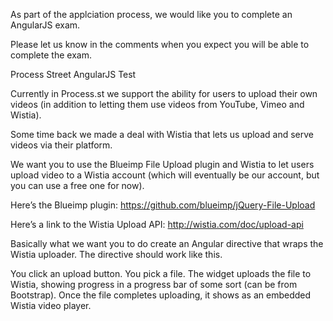 As part of the applciation process, we would like you to complete an AngularJS exam.

Please let us know in the comments when you expect you will be able to complete the exam.

Process Street AngularJS Test

Currently in Process.st we support the ability for users to upload their own videos (in addition to letting them use videos from YouTube, Vimeo and Wistia).

Some time back we made a deal with Wistia that lets us upload and serve videos via their platform.

We want you to use the Blueimp File Upload plugin and Wistia to let users upload video to a Wistia account (which will eventually be our account, but you can use a free one for now).

Here’s the Blueimp plugin:
https://github.com/blueimp/jQuery-File-Upload

Here’s a link to the Wistia Upload API:
http://wistia.com/doc/upload-api

Basically what we want you to do create an Angular directive that wraps the Wistia uploader. The directive should work like this.


You click an upload button.
You pick a file.
The widget uploads the file to Wistia, showing progress in a progress bar of some sort (can be from Bootstrap).
Once the file completes uploading, it shows as an embedded Wistia video player.
